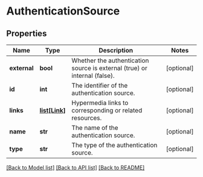 # AuthenticationSource

## Properties
Name | Type | Description | Notes
------------ | ------------- | ------------- | -------------
**external** | **bool** | Whether the authentication source is external (true) or internal (false). | [optional] 
**id** | **int** | The identifier of the authentication source. | [optional] 
**links** | [**list[Link]**](Link.md) | Hypermedia links to corresponding or related resources. | [optional] 
**name** | **str** | The name of the authentication source. | [optional] 
**type** | **str** | The type of the authentication source. | [optional] 

[[Back to Model list]](../README.md#documentation-for-models) [[Back to API list]](../README.md#documentation-for-api-endpoints) [[Back to README]](../README.md)


